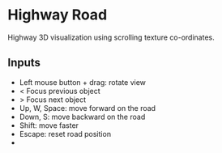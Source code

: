 Highway Road
============

Highway 3D visualization using scrolling texture co-ordinates.

## Inputs

- Left mouse button + drag: rotate view
- &lt; Focus previous object
- &gt; Focus next object
- Up, W, Space: move forward on the road
- Down, S: move backward on the road
- Shift: move faster
- Escape: reset road position
- 
